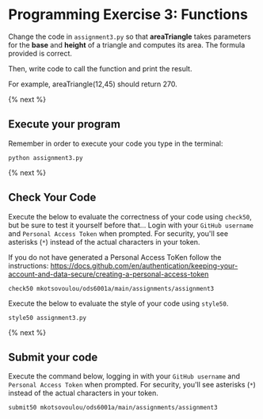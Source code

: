 # Programming Exercise 3: Functions

Change the code in `assignment3.py` so that **areaTriangle** takes parameters for the **base** and **height** of a triangle and computes its area. 
The formula provided is correct.

Then, write code to call the function and print the result. 

For example, areaTriangle(12,45) should return 270.

{% next %}

## Execute your program 

Remember in order to execute your code you type in the terminal:
```
python assignment3.py
```


{% next %}

## Check Your Code

Execute the below to evaluate the correctness of your code using `check50`, but be sure to test it yourself before that...
Login with your `GitHub username` and `Personal Access Token` when prompted. For security, you'll see asterisks (`*`) instead of the actual characters in your token. 

If you do not have generated a Personal Access ToKen follow the instructions: 
https://docs.github.com/en/authentication/keeping-your-account-and-data-secure/creating-a-personal-access-token

```
check50 mkotsovoulou/ods6001a/main/assignments/assignment3
```

Execute the below to evaluate the style of your code using `style50`.

```
style50 assignment3.py
```

{% next %}

## Submit your code

Execute the command below, logging in with your `GitHub username` and `Personal Access Token` when prompted. For security, you'll see asterisks (`*`) instead of the actual characters in your token. 

```
submit50 mkotsovoulou/ods6001a/main/assignments/assignment3
```

